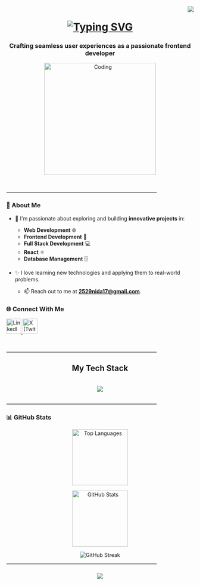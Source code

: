 <img align="right" src="https://visitor-badge.laobi.icu/badge?page_id=addy2354.visitor-badge&left_color=red&right_color=green&left_text=Hello%20Visitors" />
<h1 align="center">
  <a href="https://git.io/typing-svg"><img src="https://readme-typing-svg.demolab.com?font=Righteous&pause=1000&color=507FF7&center=true&vCenter=true&random=false&width=435&lines=Hi+there%2C+I'm+Nida+Fatima!+%F0%9F%91%8B;I+work+on+websites+and+web+apps!" alt="Typing SVG" /></a>
</h1>

<h3 align="center">Crafting seamless user experiences as a passionate frontend developer </h3>

<p align="center">
  <img alt="Coding" width="300" src="https://as1.ftcdn.net/v2/jpg/05/93/82/76/1000_F_593827677_uXCPMbS2ztblOlGRIqSklgjElMKFbNuD.jpg">
</p>

<br />

<hr style="border: 1px solid #ccc; width: 80%;" />

### 🌟 About Me

- 🚀 I'm passionate about exploring and building **innovative projects** in:
  - **Web Development** 🌐
  - **Frontend Development** 🎨
  - **Full Stack Development** 💻
  - **React** ⚛️
  - **Database Management** 🗄️
    
- ✨ I love learning new technologies and applying them to real-world problems.
  - 📫 Reach out to me at **[2529nida17@gmail.com](mailto:2529nida17@gmail.com)**.
### 🌐 Connect With Me

<p align="left">
  <a href="https://www.linkedin.com/in/nida-fatima-005649220?utm_source=share&utm_campaign=share_via&utm_content=profile&utm_medium=android_app" target="_blank" title="LinkedIn">
    <img src="https://raw.githubusercontent.com/rahuldkjain/github-profile-readme-generator/master/src/images/icons/Social/linked-in-alt.svg" alt="LinkedIn" height="40" width="40"/>
  </a>
  <a href="https://x.com/NidaFatimaaaa" target="_blank" title="X (Twitter)">
    <img src="https://raw.githubusercontent.com/rahuldkjain/github-profile-readme-generator/master/src/images/icons/Social/twitter-alt.svg" alt="X (Twitter)" height="40" width="40"/>
  </a>
</p>
<br />

<hr style="border: 1px solid #ccc; width: 80%;" />

<h2 align="center"> My Tech Stack </h2>
<br />
<div align="center">
  <a href="https://skillicons.dev">
    <img src="https://skillicons.dev/icons?i=html,css,bootstrap,js,tailwind,materialui,firebase,react,express,mongodb,vercel,vscode,java,c,github,mysql,nodejs,replit&perline=7" />
  </a>
</div>
<br />


<hr style="border: 1px solid #ccc; width: 80%;" />

### 📊 GitHub Stats

<p align="center">
  <img src="https://github-readme-stats.vercel.app/api/top-langs?username=29nidafatima&show_icons=true&locale=en&layout=compact&theme=dark" alt="Top Languages" height="150"/>
</p>

<p align="center">
  <img src="https://github-readme-stats.vercel.app/api?username=29nidafatima&show_icons=true&locale=en&theme=dark" alt="GitHub Stats" height="150"/>
</p>

<p align="center">
  <img src="https://github-readme-streak-stats.herokuapp.com/?user=29NidaFatima&theme=dark&hide_border=true&date_format=M%20j%5B%2C%20Y%5D" alt="GitHub Streak" />
</p>

<hr style="border: 1px solid #ccc; width: 80%;" />

<h3 align="center">
  <img src="https://readme-typing-svg.demolab.com/?font=Righteous&size=25&center=true&width=500&height=70&duration=4000&lines=Thanks+for+visiting!%20👋;Shoot+me+a+message+on+LinkedIn!;I'm+always+down+to+learn+new+things!+:)">
</h3>
